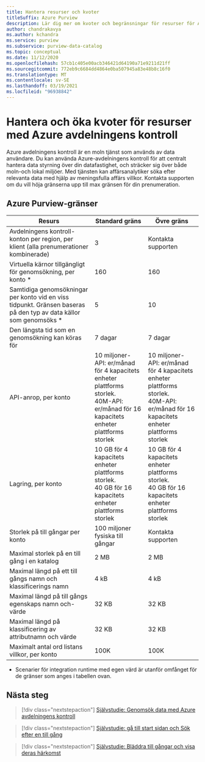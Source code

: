 ```yaml
---
title: Hantera resurser och kvoter
titleSuffix: Azure Purview
description: Lär dig mer om kvoter och begränsningar för resurser för Azure-avdelningens kontroll och hur du begär kvot ökningar.
author: chandrakavya
ms.author: kchandra
ms.service: purview
ms.subservice: purview-data-catalog
ms.topic: conceptual
ms.date: 11/12/2020
ms.openlocfilehash: 57cb1c405e00acb346421d64190a71e9211d21ff
ms.sourcegitcommit: 772eb9c6684dd4864e0ba507945a83e48b8c16f0
ms.translationtype: MT
ms.contentlocale: sv-SE
ms.lasthandoff: 03/19/2021
ms.locfileid: "96938842"
---
```

# <a name="manage-and-increase-quotas-for-resources-with-azure-purview"></a>Hantera och öka kvoter för resurser med Azure avdelningens kontroll
 
Azure avdelningens kontroll är en moln tjänst som används av data användare. Du kan använda Azure-avdelningens kontroll för att centralt hantera data styrning över din datafastighet, och sträcker sig över både moln-och lokal miljöer. Med tjänsten kan affärsanalytiker söka efter relevanta data med hjälp av meningsfulla affärs villkor. Kontakta supporten om du vill höja gränserna upp till max gränsen för din prenumeration.
 
## <a name="azure-purview-limits"></a>Azure Purview-gränser
 
|**Resurs**|  **Standard gräns**  |**Övre gräns**|
|---|---|---|
|Avdelningens kontroll-konton per region, per klient (alla prenumerationer kombinerade)|3|Kontakta supporten|
|Virtuella kärnor tillgängligt för genomsökning, per konto *|160|160|
|Samtidiga genomsökningar per konto vid en viss tidpunkt. Gränsen baseras på den typ av data källor som genomsöks *|5 | 10 |
|Den längsta tid som en genomsökning kan köras för|7 dagar|7 dagar|
|API-anrop, per konto|10 miljoner-API: er/månad för 4 kapacitets enheter plattforms storlek. <br>40M-API: er/månad för 16 kapacitets enheter plattforms storlek |10 miljoner-API: er/månad för 4 kapacitets enheter plattforms storlek. <br>40M-API: er/månad för 16 kapacitets enheter plattforms storlek|
|Lagring, per konto|10 GB för 4 kapacitets enheter plattforms storlek. <br>40 GB för 16 kapacitets enheter plattforms storlek |10 GB för 4 kapacitets enheter plattforms storlek. <br> 40 GB för 16 kapacitets enheter plattforms storlek |
|Storlek på till gångar per konto|100 miljoner fysiska till gångar |Kontakta supporten|
|Maximal storlek på en till gång i en katalog|2 MB|2 MB|
|Maximal längd på ett till gångs namn och klassificerings namn|4 kB|4 kB|
|Maximal längd på till gångs egenskaps namn och-värde|32 KB|32 KB|
|Maximal längd på klassificering av attributnamn och värde|32 KB|32 KB|
|Maximalt antal ord listans villkor, per konto|100K|100K|
 
* Scenarier för integration runtime med egen värd är utanför omfånget för de gränser som anges i tabellen ovan. 
 
## <a name="next-steps"></a>Nästa steg
 
> [!div class="nextstepaction"]
>[Självstudie: Genomsök data med Azure avdelningens kontroll](tutorial-scan-data.md)

> [!div class="nextstepaction"]
>[Självstudie: gå till start sidan och Sök efter en till gång](tutorial-asset-search.md)

> [!div class="nextstepaction"]
>[Självstudie: Bläddra till gångar och visa deras härkomst](tutorial-browse-and-view-lineage.md)
